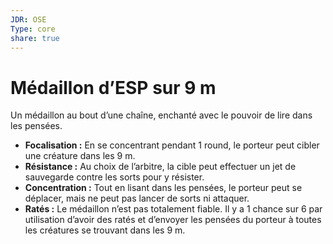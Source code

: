 ```yaml
---
JDR: OSE
Type: core
share: true
---
```

# Médaillon d’ESP sur 9 m

Un médaillon au bout d’une chaîne, enchanté avec le pouvoir de lire dans les pensées.

- **Focalisation :** En se concentrant pendant 1 round, le porteur peut cibler une créature dans les 9 m.
- **Résistance :** Au choix de l’arbitre, la cible peut effectuer un jet de sauvegarde contre les sorts pour y résister.
- **Concentration :** Tout en lisant dans les pensées, le porteur peut se déplacer, mais ne peut pas lancer de sorts ni attaquer.
- **Ratés :** Le médaillon n’est pas totalement fiable. Il y a 1 chance sur 6 par utilisation d’avoir des ratés et d’envoyer les pensées du porteur à toutes les créatures se trouvant dans les 9 m.